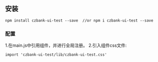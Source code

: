 ## 安装
```
npm install czbank-ui-test --save  //or npm i czbank-ui-test --save
```

### 配置
1.在main.js中引用组件，并进行全局注册。
2.引入组件css文件:
```
import 'czbank-ui-test/lib/czbank-ui-test.css'
```
